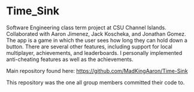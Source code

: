 # Time_Sink
Software Engineering class term project at CSU Channel Islands. Collaborated with Aaron Jimenez, Jack Koscheka, and Jonathan Gomez. The app is a game in which the user sees how long they can hold down a button. There are several other features, including support for local multiplayer, achievements, and leaderboards. I personally implemented anti-cheating features as well as the achievements.

Main repository found here: https://github.com/MadKingAaron/Time-Sink

This repository was the one all group members committed their code to.
